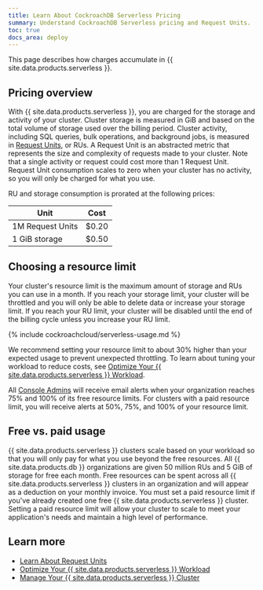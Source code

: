 ```yaml
---
title: Learn About CockroachDB Serverless Pricing
summary: Understand CockroachDB Serverless pricing and Request Units.
toc: true
docs_area: deploy
---
```


This page describes how charges accumulate in {{ site.data.products.serverless }}.

## Pricing overview

With {{ site.data.products.serverless }}, you are charged for the storage and activity of your cluster. Cluster storage is measured in GiB and based on the total volume of storage used over the billing period. Cluster activity, including SQL queries, bulk operations, and background jobs, is measured in [Request Units](learn-about-request-units.html), or RUs. A Request Unit is an abstracted metric that represents the size and complexity of requests made to your cluster. Note that a single activity or request could cost more than 1 Request Unit. Request Unit consumption scales to zero when your cluster has no activity, so you will only be charged for what you use.

RU and storage consumption is prorated at the following prices:

  Unit                    | Cost
  ------------------------|------
  1M Request Units        | $0.20
  1 GiB storage           | $0.50

## Choosing a resource limit

Your cluster's resource limit is the maximum amount of storage and RUs you can use in a month. If you reach your storage limit, your cluster will be throttled and you will only be able to delete data or increase your storage limit. If you reach your RU limit, your cluster will be disabled until the end of the billing cycle unless you increase your RU limit.

  {% include cockroachcloud/serverless-usage.md %}

We recommend setting your resource limit to about 30% higher than your expected usage to prevent unexpected throttling. To learn about tuning your workload to reduce costs, see [Optimize Your {{ site.data.products.serverless }} Workload](optimize-serverless-workload.html).

All [Console Admins](console-access-management.html#console-admin) will receive email alerts when your organization reaches 75% and 100% of its free resource limits. For clusters with a paid resource limit, you will receive alerts at 50%, 75%, and 100% of your resource limit.

## Free vs. paid usage

{{ site.data.products.serverless }} clusters scale based on your workload so that you will only pay for what you use beyond the free resources. All {{ site.data.products.db }} organizations are given 50 million RUs and 5 GiB of storage for free each month. Free resources can be spent across all {{ site.data.products.serverless }} clusters in an organization and will appear as a deduction on your monthly invoice. You must set a paid resource limit if you've already created one free {{ site.data.products.serverless }} cluster. Setting a paid resource limit will allow your cluster to scale to meet your application's needs and maintain a high level of performance.

## Learn more

- [Learn About Request Units](learn-about-request-units.html)
- [Optimize Your {{ site.data.products.serverless }} Workload](optimize-serverless-workload.html)
- [Manage Your {{ site.data.products.serverless }} Cluster](serverless-cluster-management.html)
